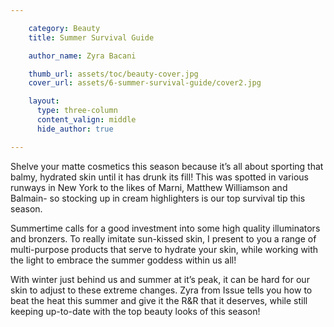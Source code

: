 ```yaml
---

    category: Beauty
    title: Summer Survival Guide

    author_name: Zyra Bacani

    thumb_url: assets/toc/beauty-cover.jpg
    cover_url: assets/6-summer-survival-guide/cover2.jpg

    layout:
      type: three-column
      content_valign: middle
      hide_author: true

---
```


Shelve your matte cosmetics this season because it’s all about sporting that balmy, hydrated skin until it has drunk its fill! This was spotted in various runways in New York to the likes of Marni, Matthew Williamson and Balmain- so stocking up in cream highlighters is our top survival tip this season.

Summertime calls for a good investment into some high quality illuminators and bronzers. To really imitate sun-kissed skin,  I present to you a range of multi-purpose products that serve to hydrate your skin, while working with the light to embrace the summer goddess within us all!

With winter just behind us and summer at it’s peak, it can be hard for our skin to adjust to these extreme changes. Zyra from Issue tells you how to beat the heat this summer and give it the R&R that it deserves, while still keeping up-to-date with the top beauty looks of this season!
